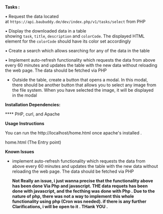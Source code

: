 **Tasks :**
       
• Request the data located at `https://api.baubuddy.de/dev/index.php/v1/tasks/select` from PHP

• Display the downloaded data in a table showing `task`, `title`, `description` and `colorCode`. The displayed HTML element for the `colorCode` should have its color set accordingly

• Create a search which allows searching for any of the data in the table

• Implement auto-refresh functionality which requests the data from above every 60 minutes and updates the table with the new data without reloading the web page. The data should be fetched via PHP

- Outside the table, create a button that opens a modal. In this modal, there should be another button that allows you to select any image from the file system. When you have selected the image, it will be displayed in the modal

**Installation Dependencies:** 

   **** PHP, curl, and Apache 

**Usage Instructions**

 You can run the http://localhost/home.html once apache's installed .

 home.html (The Entry point)

**Known Issues**

- implement auto-refresh functionality which requests the data from above every 60 minutes and updates the table with the new data without reloading the web page. The data should be fetched via PHP
    
    **Not Really an issue, i just wanna precise that the functionality above has been done Via Php and javascript. THE data requets has been done with javascript, and the fecthing was done with Php . Due to the nature of php, there was not a way to implement this whole functionality using php (Cron was needed). if there is any further Clarifications, i will be open to it . THank YOU .**